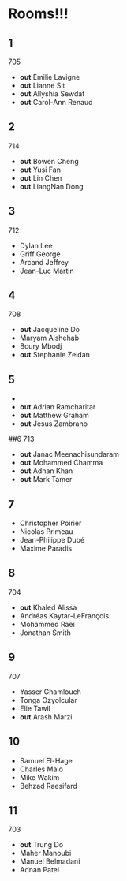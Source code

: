# Rooms!!!

## 1
705
* __out__ Emilie  Lavigne
* __out__ Lianne  Sit
* __out__ Allyshia    Sewdat
* __out__ Carol-Ann   Renaud

## 2
714
* __out__ Bowen   Cheng
* __out__ Yusi    Fan
* __out__ Lin Chen
* __out__ LiangNan Dong

## 3
712
* Dylan   Lee
* Griff   George
* Arcand  Jeffrey
* Jean-Luc    Martin

## 4
708
* __out__ Jacqueline  Do
* Maryam  Alshehab
* Boury   Mbodj
* __out__ Stephanie   Zeidan

## 5

* <empty>
* __out__ Adrian  Ramcharitar
* __out__ Matthew Graham
* __out__ Jesus   Zambrano

##6
713 
* __out__ Janac   Meenachisundaram
* __out__ Mohammed    Chamma
* __out__ Adnan   Khan
* __out__ Mark    Tamer

## 7

* Christopher Poirier
* Nicolas Primeau
* Jean-Philippe   Dubé
* Maxime  Paradis

## 8 
704
* __out__ Khaled  Alissa
* Andréas Kaytar-LeFrançois
* Mohammed    Raei
* Jonathan    Smith

## 9
707
* Yasser  Ghamlouch
* Tonga   Ozyolcular
* Elie    Tawil
* __out__ Arash   Marzi

## 10

* Samuel  El-Hage
* Charles Malo
* Mike    Wakim
* Behzad  Raesifard
 
## 11
703
* __out__ Trung   Do
* Maher   Manoubi
* Manuel  Belmadani
* Adnan   Patel
